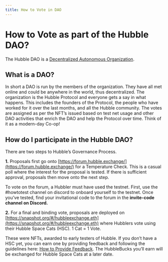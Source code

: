```yaml
---
title: How to Vote in DAO
---
```


# How to Vote as part of the Hubble DAO?

The Hubble DAO is a [Decentralized Autonomous Organization](https://en.wikipedia.org/wiki/Decentralized_autonomous_organization). 

## What is a DAO?

In short a DAO is run by the members of the organization. They have all met online and could be anywhere in the world, thus decentralized. The organization is the Hubble Protocol and everyone gets a say in what happens. This includes the founders of the Protocol, the people who have worked for it over the last months, and all the Hubble community. The votes are assigned as per the NFT’s issued based on test net usage and other DAO activities that enrich the DAO and help the Protocol over time. Think of it as a modern-day Co-op!

## How do I participate in the Hubble DAO?

There are two steps to Hubble’s Governance Process. 


**1.** Proposals first go onto [https://forum.hubble.exchange/](https://forum.hubble.exchange/) for a Temperature Check. This is a casual poll where the interest for the proposal is tested. If there is sufficient approval, proposals then move onto the next step. 

To vote on the forum, a Hubbler must have used the testnet. First, use the #howtotest channel on discord to onboard yourself to the testnet. Once you’ve tested, find your invitational code to the forum in the **invite-code channel on Discord.** 


**2.** For a final and binding vote, proposals are deployed on [https://snapshot.org/#/hubbleexchange.eth](https://snapshot.org/#/hubbleexchange.eth) where Hubblers vote using their Hubble Space Cats (HSC). 1 Cat = 1 Vote.

These were NFTs, awarded to early testers of Hubble. If you don’t have a HSC yet, you can earn one by providing feedback and following the guidelines here: [How to Provide Feedback](/community/faq-governance/how-to-give-feedback). The HubbleBucks you’ll earn will be exchanged for Hubble Space Cats at a later date.

